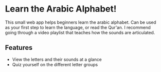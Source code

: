 # Learn the Arabic Alphabet!

This small web app helps beginners learn the arabic alphabet. Can be used as your first step to learn the language, or read the Qur'an. I recommend going through a video playlist that teaches how the sounds are articulated.

## Features
- View the letters and their sounds at a glance
- Quiz yourself on the different letter groups